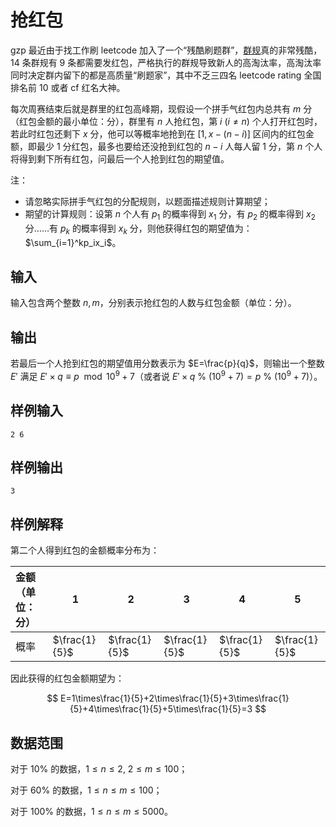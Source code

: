 # 抢红包

gzp 最近由于找工作刷 leetcode 加入了一个“残酷刷题群”，[群规](https://board.cruelcoding.com/rules.html)真的非常残酷，14 条群规有 9 条都需要发红包，严格执行的群规导致新人的高淘汰率，高淘汰率同时决定群内留下的都是高质量“刷题家”，其中不乏三四名 leetcode rating 全国排名前 10 或者 cf 红名大神。

每次周赛结束后就是群里的红包高峰期，现假设一个拼手气红包内总共有 $m$ 分（红包金额的最小单位：分），群里有 $n$ 人抢红包，第 $i~(i\neq n)$ 个人打开红包时，若此时红包还剩下 $x$ 分，他可以等概率地抢到在 $[1,x-(n-i)]$ 区间内的红包金额，即最少 $1$ 分红包，最多也要给还没抢到红包的 $n-i$ 人每人留 $1$ 分，第 $n$ 个人将得到剩下所有红包，问最后一个人抢到红包的期望值。

注：

- 请忽略实际拼手气红包的分配规则，以题面描述规则计算期望；
- 期望的计算规则：设第 $n$ 个人有 $p_1$ 的概率得到 $x_1$ 分，有 $p_2$ 的概率得到 $x_2$ 分……有 $p_k$ 的概率得到 $x_k$ 分，则他获得红包的期望值为：$\sum_{i=1}^kp_ix_i$。

## 输入

输入包含两个整数 $n,m$，分别表示抢红包的人数与红包金额（单位：分）。

## 输出

若最后一个人抢到红包的期望值用分数表示为 $E=\frac{p}{q}$，则输出一个整数 $E'$ 满足 $E'\times q\equiv p\mod10^9+7$（或者说 $E'\times q~\%~(10^9+7)=p~\%~(10^9+7)$）。

## 样例输入

```
2 6
```

## 样例输出

```
3
```

## 样例解释

第二个人得到红包的金额概率分布为：

| 金额（单位：分） | 1             | 2             | 3             | 4             | 5             |
| :--------------- | ------------- | ------------- | ------------- | ------------- | ------------- |
| 概率             | $\frac{1}{5}$ | $\frac{1}{5}$ | $\frac{1}{5}$ | $\frac{1}{5}$ | $\frac{1}{5}$ |

因此获得的红包金额期望为：

$$
E=1\times\frac{1}{5}+2\times\frac{1}{5}+3\times\frac{1}{5}+4\times\frac{1}{5}+5\times\frac{1}{5}=3
$$

## 数据范围

对于 $10\%$ 的数据，$1\leq n\leq2,~2\leq m\leq100$；

对于 $60\%$ 的数据，$1\leq n\leq m\leq100$；

对于 $100\%$ 的数据，$1\leq n\leq m\leq5000$。